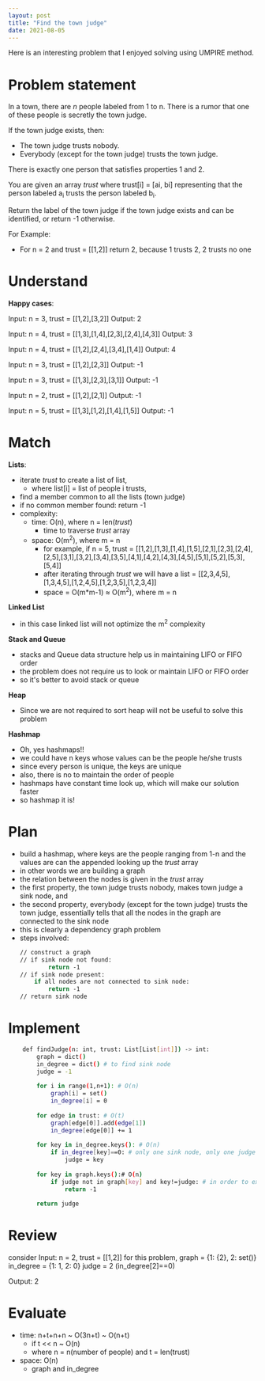 ```yaml
---
layout: post
title: "Find the town judge"
date: 2021-08-05
---
```

Here is an interesting problem that I enjoyed solving using UMPIRE method.

# Problem statement

In a town, there are _n_ people labeled from 1 to n. There is a rumor that one of these people is secretly the town judge.

If the town judge exists, then:

- The town judge trusts nobody.
- Everybody (except for the town judge) trusts the town judge.

There is exactly one person that satisfies properties 1 and 2.

You are given an array _trust_ where trust[i] = [ai, bi] representing that the person labeled a<sub>i</sub> trusts the person labeled b<sub>i</sub>. 

Return the label of the town judge if the town judge exists and can be identified, or return -1 otherwise.

For Example:
- For n = 2 and trust = [[1,2]] return 2, because 1 trusts 2, 2 trusts no one

# Understand 

**Happy cases**:

Input: n = 3, trust = [[1,2],[3,2]]
Output: 2

Input: n = 4, trust = [[1,3],[1,4],[2,3],[2,4],[4,3]]
Output: 3

Input: n = 4, trust = [[1,2],[2,4],[3,4],[1,4]]
Output: 4

Input: n = 3, trust = [[1,2],[2,3]]
Output: -1

Input: n = 3, trust = [[1,3],[2,3],[3,1]]
Output: -1

Input: n = 2, trust = [[1,2],[2,1]]
Output: -1

Input: n = 5, trust = [[1,3],[1,2],[1,4],[1,5]]
Output: -1

# Match 

**Lists**:
- iterate _trust_ to create a list of list, 
    - where list[i] = list of people i trusts, 
- find a member common to all the lists (town judge)
- if no common member found: return -1 
- complexity:
    - time: O(n), where n = len(_trust_)
        - time to traverse _trust_ array 
    - space: O(m<sup>2</sup>), where m = n
        - for example, if n = 5, trust = [[1,2],[1,3],[1,4],[1,5],[2,1],[2,3],[2,4],[2,5],[3,1],[3,2],[3,4],[3,5],[4,1],[4,2],[4,3],[4,5],[5,1],[5,2],[5,3],[5,4]]
        - after iterating through _trust_ we will have a list = [[2,3,4,5],[1,3,4,5],[1,2,4,5],[1,2,3,5],[1,2,3,4]]
        - space = O(m*m-1) ≈ O(m<sup>2</sup>), where m = n

**Linked List**
- in this case linked list will not optimize the m<sup>2</sup> complexity 

**Stack and Queue**
- stacks and Queue data structure help us in maintaining LIFO or FIFO order
- the problem does not require us to look or maintain LIFO or FIFO order
- so it's better to avoid stack or queue 

**Heap**
- Since we are not required to sort heap will not be useful to solve this problem 

**Hashmap**
- Oh, yes hashmaps!! 
- we could have n keys whose values can be the people he/she trusts 
- since every person is unique, the keys are unique 
- also, there is no to maintain the order of people 
- hashmaps have constant time look up, which will make our solution faster 
- so hashmap it is!

# Plan

- build a hashmap, where keys are the people ranging from 1-n and the values are can the appended looking up the _trust_ array
- in other words we are building a graph
- the relation between the nodes is given in the _trust_ array 
- the first property, the town judge trusts nobody, makes town judge a sink node, and
- the second property, everybody (except for the town judge) trusts the town judge, essentially tells that all the nodes in the graph are connected to the sink node
- this is clearly a dependency graph problem 
- steps involved:
    ```sh
    // construct a graph
    // if sink node not found: 
            return -1
    // if sink node present:
        if all nodes are not connected to sink node:
            return -1
    // return sink node
    ```
    
# Implement

```sh
    def findJudge(n: int, trust: List[List[int]]) -> int:
        graph = dict()
        in_degree = dict() # to find sink node
        judge = -1
        
        for i in range(1,n+1): # O(n) 
            graph[i] = set()
            in_degree[i] = 0
            
        for edge in trust: # O(t)
            graph[edge[0]].add(edge[1])
            in_degree[edge[0]] += 1
        
        for key in in_degree.keys(): # O(n)
            if in_degree[key]==0: # only one sink node, only one judge per town
                judge = key
   
        for key in graph.keys():# O(n)
            if judge not in graph[key] and key!=judge: # in order to exclude the judge himself
                return -1
            
        return judge
```

# Review
consider Input: n = 2, trust = [[1,2]]
for this problem, 
graph = {1: {2}, 2: set()}
in_degree = {1: 1, 2: 0} 
judge = 2 (in_degree[2]==0)

Output: 2

# Evaluate 

- time: n+t+n+n ~ O(3n+t) ~ O(n+t)
    - if t << n ~ O(n)
    - where n = n(number of people) and t = len(trust) 
- space: O(n) 
    - graph and in_degree
